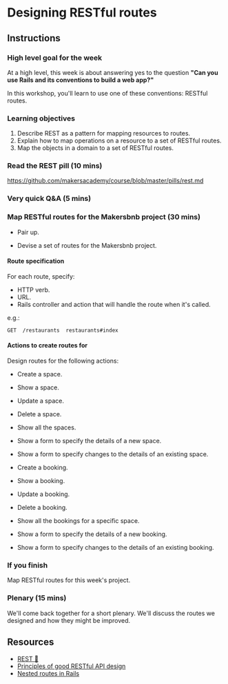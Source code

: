 # Designing RESTful routes

## Instructions

### High level goal for the week

At a high level, this week is about answering yes to the question **"Can you use Rails and its conventions to build a web app?"**

In this workshop, you'll learn to use one of these conventions: RESTful routes.

### Learning objectives

1. Describe REST as a pattern for mapping resources to routes.
2. Explain how to map operations on a resource to a set of RESTful routes.
3. Map the objects in a domain to a set of RESTful routes.

### Read the REST pill (10 mins)

https://github.com/makersacademy/course/blob/master/pills/rest.md

### Very quick Q&A (5 mins)

### Map RESTful routes for the Makersbnb project (30 mins)

* Pair up.

* Devise a set of routes for the Makersbnb project.

#### Route specification

For each route, specify:

* HTTP verb.
* URL.
* Rails controller and action that will handle the route when it's called.

e.g.:

```
GET  /restaurants  restaurants#index
```

#### Actions to create routes for

Design routes for the following actions:

* Create a space.
* Show a space.
* Update a space.
* Delete a space.
* Show all the spaces.
* Show a form to specify the details of a new space.
* Show a form to specify changes to the details of an existing space.

* Create a booking.
* Show a booking.
* Update a booking.
* Delete a booking.
* Show all the bookings for a specific space.
* Show a form to specify the details of a new booking.
* Show a form to specify changes to the details of an existing booking.

### If you finish

Map RESTful routes for this week's project.

### Plenary (15 mins)

We'll come back together for a short plenary.  We'll discuss the routes we designed and how they might be improved.

## Resources

* [REST :pill:](https://github.com/makersacademy/course/blob/master/pills/rest.md)
* [Principles of good RESTful API design](https://codeplanet.io/principles-good-restful-api-design/)
* [Nested routes in Rails](http://stackoverflow.com/questions/18219008/rails-4-nested-resources)
